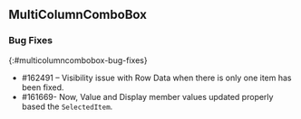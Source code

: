 ## MultiColumnComboBox

### Bug Fixes
{:#multicolumncombobox-bug-fixes}

* \#162491 – Visibility issue with Row Data when there is only one item has been fixed.
* \#161669- Now, Value and Display member values updated properly based the `SelectedItem`.

